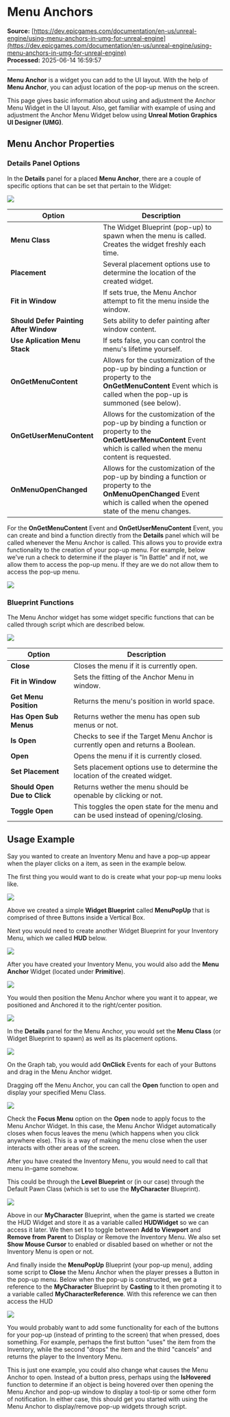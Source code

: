 # Menu Anchors

**Source:** [https://dev.epicgames.com/documentation/en-us/unreal-engine/using-menu-anchors-in-umg-for-unreal-engine](https://dev.epicgames.com/documentation/en-us/unreal-engine/using-menu-anchors-in-umg-for-unreal-engine)  
**Processed:** 2025-06-14 16:59:57

---

**Menu Anchor** is a widget you can add to the UI layout. With the help of **Menu Anchor**, you can adjust location of the pop-up menus on the screen.

This page gives basic information about using and adjustment the Anchor Menu Widget in the UI layout. Also, get familiar with example of using and adjustment the Anchor Menu Widget below using **Unreal Motion Graphics UI Designer (UMG)**.

## Menu Anchor Properties

### Details Panel Options

In the **Details** panel for a placed **Menu Anchor**, there are a couple of specific options that can be set that pertain to the Widget:

![](https://d1iv7db44yhgxn.cloudfront.net/documentation/images/92ba482c-8f9c-41bf-a145-34417ad9ddd5/detailspanel.png)

| Option | Description |
| --- | --- |
| **Menu Class** | The Widget Blueprint (pop-up) to spawn when the menu is called. Creates the widget freshly each time. |
| **Placement** | Several placement options use to determine the location of the created widget. |
| **Fit in Window** | If sets true, the Menu Anchor attempt to fit the menu inside the window. |
| **Should Defer Painting After Window** | Sets ability to defer painting after window content. |
| **Use Aplication Menu Stack** | If sets false, you can control the menu's lifetime yourself. |
| **OnGetMenuContent** | Allows for the customization of the pop-up by binding a function or property to the **OnGetMenuContent** Event which is called when the pop-up is summoned (see below). |
| **OnGetUserMenuContent** | Allows for the customization of the pop-up by binding a function or property to the **OnGetUserMenuContent** Event which is called when the menu content is requested. |
| **OnMenuOpenChanged** | Allows for the customization of the pop-up by binding a function or property to the **OnMenuOpenChanged** Event which is called when the opened state of the menu changes. |

For the **OnGetMenuContent** Event and **OnGetUserMenuContent** Event, you can create and bind a function directly from the **Details** panel which will be called whenever the Menu Anchor is called. This allows you to provide extra functionality to the creation of your pop-up menu. For example, below we've run a check to determine if the player is "In Battle" and if not, we allow them to access the pop-up menu. If they are we do not allow them to access the pop-up menu.

![](https://d1iv7db44yhgxn.cloudfront.net/documentation/images/e0fa35d9-32df-4156-a854-cc989736075e/examplegetmenu.png)

### Blueprint Functions

The Menu Anchor widget has some widget specific functions that can be called through script which are described below.

![](https://d1iv7db44yhgxn.cloudfront.net/documentation/images/20580a41-3b18-46e8-96df-d8a31d255eca/menuanchornodes.png)

| Option | Description |
| --- | --- |
| **Close** | Closes the menu if it is currently open. |
| **Fit in Window** | Sets the fitting of the Anchor Menu in window. |
| **Get Menu Position** | Returns the menu's position in world space. |
| **Has Open Sub Menus** | Returns wether the menu has open sub menus or not. |
| **Is Open** | Checks to see if the Target Menu Anchor is currently open and returns a Boolean. |
| **Open** | Opens the menu if it is currently closed. |
| **Set Placement** | Sets placement options use to determine the location of the created widget. |
| **Should Open Due to Click** | Returns wether the menu should be openable by clicking or not. |
| **Toggle Open** | This toggles the open state for the menu and can be used instead of opening/closing. |

## Usage Example

Say you wanted to create an Inventory Menu and have a pop-up appear when the player clicks on a item, as seen in the example below.

The first thing you would want to do is create what your pop-up menu looks like.

![](https://d1iv7db44yhgxn.cloudfront.net/documentation/images/76e12664-dbb7-4a3a-9876-2854b420c96d/popupdesigner.png)

Above we created a simple **Widget Blueprint** called **MenuPopUp** that is comprised of three Buttons inside a Vertical Box.

Next you would need to create another Widget Blueprint for your Inventory Menu, which we called **HUD** below.

![](https://d1iv7db44yhgxn.cloudfront.net/documentation/images/9e1905aa-3ac6-4d6d-b8d2-9bd15c4164eb/makeinventorymenu.png)

After you have created your Inventory Menu, you would also add the **Menu Anchor** Widget (located under **Primitive**).

![](https://d1iv7db44yhgxn.cloudfront.net/documentation/images/68d30cf4-5004-4369-83ea-6bead2b2be08/addmenuanchor.png)

You would then position the Menu Anchor where you want it to appear, we positioned and Anchored it to the right/center position.

![](https://d1iv7db44yhgxn.cloudfront.net/documentation/images/17b6f863-338f-4240-8548-12a9f7c9ddbd/placedanchor.png)

In the **Details** panel for the Menu Anchor, you would set the **Menu Class** (or Widget Blueprint to spawn) as well as its placement options.

![](https://d1iv7db44yhgxn.cloudfront.net/documentation/images/ff680c7c-a8a1-4c46-a7ec-b76b7de42487/menuanchordetails.png)

On the Graph tab, you would add **OnClick** Events for each of your Buttons and drag in the Menu Anchor widget.

Dragging off the Menu Anchor, you can call the **Open** function to open and display your specified Menu Class.

![](https://d1iv7db44yhgxn.cloudfront.net/documentation/images/eb859908-f768-44ac-8756-1c61d4988d36/hud_graph.png)

Check the **Focus Menu** option on the **Open** node to apply focus to the Menu Anchor Widget. In this case, the Menu Anchor Widget automatically closes when focus leaves the menu (which happens when you click anywhere else). This is a way of making the menu close when the user interacts with other areas of the screen.

After you have created the Inventory Menu, you would need to call that menu in-game somehow.

This could be through the **Level Blueprint** or (in our case) through the Default Pawn Class (which is set to use the **MyCharacter** Blueprint).

![](https://d1iv7db44yhgxn.cloudfront.net/documentation/images/76d0a6aa-3561-426d-a681-50bcbf78e40f/displayinginventorymenu.png)

Above in our **MyCharacter** Blueprint, when the game is started we create the HUD Widget and store it as a variable called **HUDWidget** so we can access it later. We then set **I** to toggle between **Add to Viewport** and **Remove from Parent** to Display or Remove the Inventory Menu. We also set **Show Mouse Cursor** to enabled or disabled based on whether or not the Inventory Menu is open or not.

And finally inside the **MenuPopUp** Blueprint (your pop-up menu), adding some script to **Close** the Menu Anchor when the player presses a Button in the pop-up menu. Below when the pop-up is constructed, we get a reference to the **MyCharacter** Blueprint by **Casting** to it then promoting it to a variable called **MyCharacterReference**. With this reference we can then access the HUD

![](https://d1iv7db44yhgxn.cloudfront.net/documentation/images/943a0a7a-2e7a-40b4-a163-79c90cc4d262/popupmenunetwork.png)

You would probably want to add some functionality for each of the buttons for your pop-up (instead of printing to the screen) that when pressed, does something. For example, perhaps the first button "uses" the item from the Inventory, while the second "drops" the item and the third "cancels" and returns the player to the Inventory Menu.

This is just one example, you could also change what causes the Menu Anchor to open. Instead of a button press, perhaps using the **IsHovered** function to determine if an object is being hovered over then opening the Menu Anchor and pop-up window to display a tool-tip or some other form of notification. In either case, this should get you started with using the Menu Anchor to display/remove pop-up widgets through script.